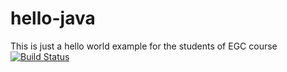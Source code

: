 # hello-java
This is just a hello world example for the students of EGC course
[![Build Status](https://travis-ci.org/Roldans/hello-java.svg?branch=master)](https://travis-ci.org/Roldans/hello-java)
